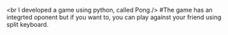 <br I developed a game using python, called Pong./>
#The game has an integrted oponent but if you want to, you can play against your friend using split keyboard.
